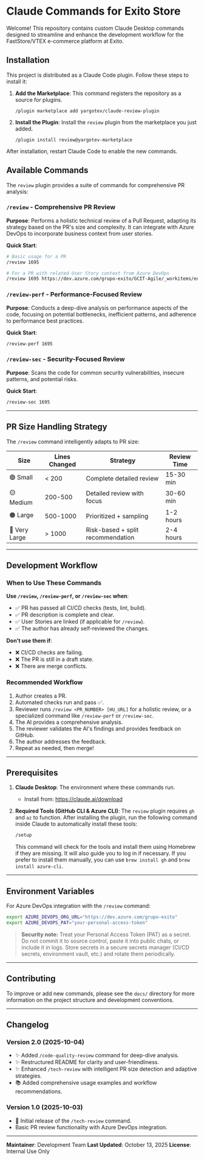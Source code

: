 # Claude Commands for Exito Store

Welcome! This repository contains custom Claude Desktop commands designed to streamline and enhance the development workflow for the FastStore/VTEX e-commerce platform at Exito.

## Installation

This project is distributed as a Claude Code plugin. Follow these steps to install it:

1.  **Add the Marketplace**:
    This command registers the repository as a source for plugins.

    ```shell
    /plugin marketplace add yargotev/claude-review-plugin
    ```

2.  **Install the Plugin**:
    Install the `review` plugin from the marketplace you just added.

    ```shell
    /plugin install review@yargotev-marketplace
    ```

After installation, restart Claude Code to enable the new commands.

## Available Commands

The `review` plugin provides a suite of commands for comprehensive PR analysis:

### `/review` - Comprehensive PR Review

**Purpose**: Performs a holistic technical review of a Pull Request, adapting its strategy based on the PR's size and complexity. It can integrate with Azure DevOps to incorporate business context from user stories.

**Quick Start**:
```bash
# Basic usage for a PR
/review 1695

# For a PR with related User Story context from Azure DevOps
/review 1695 https://dev.azure.com/grupo-exito/GCIT-Agile/_workitems/edit/544232
```

### `/review-perf` - Performance-Focused Review

**Purpose**: Conducts a deep-dive analysis on performance aspects of the code, focusing on potential bottlenecks, inefficient patterns, and adherence to performance best practices.

**Quick Start**:
```bash
/review-perf 1695
```

### `/review-sec` - Security-Focused Review

**Purpose**: Scans the code for common security vulnerabilities, insecure patterns, and potential risks.

**Quick Start**:
```bash
/review-sec 1695
```

---

## PR Size Handling Strategy

The `/review` command intelligently adapts to PR size:

| Size | Lines Changed | Strategy | Review Time |
|------|---------------|----------|-------------|
| 🟢 Small | < 200 | Complete detailed review | 15-30 min |
| 🟡 Medium | 200-500 | Detailed review with focus | 30-60 min |
| 🟠 Large | 500-1000 | Prioritized + sampling | 1-2 hours |
| 🔴 Very Large | > 1000 | Risk-based + split recommendation | 2-4 hours |

---

## Development Workflow

### When to Use These Commands

**Use `/review`, `/review-perf`, or `/review-sec` when**:
- ✅ PR has passed all CI/CD checks (tests, lint, build).
- ✅ PR description is complete and clear.
- ✅ User Stories are linked (if applicable for `/review`).
- ✅ The author has already self-reviewed the changes.

**Don't use them if**:
- ❌ CI/CD checks are failing.
- ❌ The PR is still in a draft state.
- ❌ There are merge conflicts.

### Recommended Workflow

1.  Author creates a PR.
2.  Automated checks run and pass ✅.
3.  Reviewer runs `/review <PR_NUMBER> [HU_URL]` for a holistic review, or a specialized command like `/review-perf` or `/review-sec`.
4.  The AI provides a comprehensive analysis.
5.  The reviewer validates the AI's findings and provides feedback on GitHub.
6.  The author addresses the feedback.
7.  Repeat as needed, then merge!

---

## Prerequisites

1.  **Claude Desktop**: The environment where these commands run.
    - Install from: https://claude.ai/download

2.  **Required Tools (GitHub CLI & Azure CLI)**: The `review` plugin requires `gh` and `az` to function. After installing the plugin, run the following command inside Claude to automatically install these tools:
    ```bash
    /setup
    ```
    This command will check for the tools and install them using Homebrew if they are missing. It will also guide you to log in if necessary. If you prefer to install them manually, you can use `brew install gh` and `brew install azure-cli`.

---

## Environment Variables

For Azure DevOps integration with the `/review` command:

```bash
export AZURE_DEVOPS_ORG_URL="https://dev.azure.com/grupo-exito"
export AZURE_DEVOPS_PAT="your-personal-access-token"
```

> **Security note:** Treat your Personal Access Token (PAT) as a secret. Do not commit it to source control, paste it into public chats, or include it in logs. Store secrets in a secure secrets manager (CI/CD secrets, environment vault, etc.) and rotate them periodically.

---


## Contributing

To improve or add new commands, please see the `docs/` directory for more information on the project structure and development conventions.

---

## Changelog

### Version 2.0 (2025-10-04)
- ✨ Added `/code-quality-review` command for deep-dive analysis.
- ✨ Restructured README for clarity and user-friendliness.
- ✨ Enhanced `/tech-review` with intelligent PR size detection and adaptive strategies.
- 📚 Added comprehensive usage examples and workflow recommendations.

### Version 1.0 (2025-10-03)
- 🎉 Initial release of the `/tech-review` command.
- Basic PR review functionality with Azure DevOps integration.

---

**Maintainer**: Development Team
**Last Updated**: October 13, 2025
**License**: Internal Use Only
